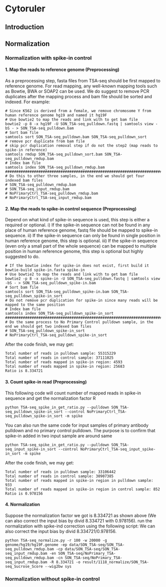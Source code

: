 # Cytoruler

## Introduction


## Normalization

### Normalization with spike-in control

#### 1. Map the reads to reference genome (Preprocessing)

As a preprocessing step, fasta files from TSA-seq should be first mapped to reference genome. For read mapping, any well-known mapping tools such as Bowtie, BWA or SOAP2 can be used. We do suggest to remove PCR duplicates after the mapping process and bam file should be sorted and indexed. For example:
```shell
# Since K562 is derived from a female, we remove chromosome Y from human reference genome hg19 and named it hg19F
# Use bowtie2 to map the reads and link with to get bam file
bowtie2 -p 8 -x hg19F -U SON_TSA-seq_pulldown.fastq | samtools view -bS - > SON_TSA-seq_pulldown.bam
# Sort bam file
samtools sort SON_TSA-seq_pulldown.bam SON_TSA-seq_pulldown_sort
# remove pcr duplicate from bam file
# skip pcr duplication removal step if do not the step2 (map reads to spike-in reference)
samtools rmdup SON_TSA-seq_pulldown_sort.bam SON_TSA-seq_pulldown_rmdup.bam
# Index bam file
samtools index SON_TSA-seq_pulldown_rmdup.bam
#################################################################################
# Do this to other three samples, in the end we should get four indexed bam files
# SON_TSA-seq_pulldown_rmdup.bam
# SON_TSA-seq_input_rmdup.bam
# NoPrimaryCtrl_TSA-seq_pulldown_rmdup.bam
# NoPrimaryCtrl_TSA-seq_input_rmdup.bam
```
#### 2. Map the reads to spike-in control sequence (Preprocessing)
Depend on what kind of spike-in sequence is used, this step is either a required or optional. i) If the spike-in sequence can not be found in any place of human reference genome, fastq file should be mapped to spike-in sequence. ii) If the spike-in sequence can only be found in single position in human reference genome, this step is optional. iii) If the spike-in sequence (even only a small part of the whole sequence) can be mapped to multiple position in human reference genome, this step is optional but highly suggested to do.
```shell
# If the bowtie index for spike-in does not exist, first build it
bowtie-build spike-in.fasta spike-in
# Use bowtie2 to map the reads and link with to get bam file
bowtie2 -p 8 -x spike-in -U SON_TSA-seq_pulldown.fastq | samtools view -bS - > SON_TSA-seq_pulldown_spike-in.bam
# Sort bam file
samtools sort SON_TSA-seq_pulldown_spike-in.bam SON_TSA-seq_pulldown_spike-in_sort
# Do not remove pcr duplication for spike-in since many reads will be mapped to the same position
# Index bam file
samtools index SON_TSA-seq_pulldown_spike-in_sort
###########################################################################################################
# Do the same process to No Primary Control pulldown sample, in the end we should get two indexed bam files
# SON_TSA-seq_pulldown_spike-in_sort
# NoPrimaryCtrl_TSA-seq_pulldown_spike-in_sort

```
After the code finish, we may get:
```shell
Total number of reads in pulldown sample: 55315229
Total number of reads in control sample: 37111025
Total number of reads mapped in spike-in region: 4593
Total number of reads mapped in spike-in region: 25683
Ratio is 8.334721
```

#### 3. Count spike-in read (Preprocessing)
This following code will count number of mapped reads in spike-in sequence and get the normalization factor R
```shell
python TSA-seq_spike_in_get_ratio.py --pulldown SON_TSA-seq_pulldown_spike-in_sort --control NoPrimaryCtrl_TSA-seq_pulldown_spike-in_sort -m spike 
```
You can also run the same code for input samples of primary antibody pulldown and no primary control pulldown. The purpose is to confirm that spike-in added in two input sample are around same
```shell
python TSA-seq_spike_in_get_ratio.py --pulldown SON_TSA-seq_input_spike-in_sort --control NoPrimaryCtrl_TSA-seq_input_spike-in_sort -m spike 
```
After the code finish, we may get:
```shell
Total number of reads in pulldown sample: 33106442
Total number of reads in control sample: 30907385
Total number of reads mapped in spike-in region in pulldown sample: 933
Total number of reads mapped in spike-in region in control sample: 852
Ratio is 0.978156
```

#### 4. Normalization
Suppose the normalization factor we got is 8.334721 as shown above (We can also correct the input bias by divid 8.334721 with 0.978156). run the normalization with spike-ind correction using the following script: We can also correct the input bias by divid 8.334721/0.978156. 
```shell
python TSA-seq_normalize.py -r 100 -w 20000 -g genome/hg19/hg19F.genome -ep data/SON_TSA-seq/SON_TSA-seq_pulldown_rmdup.bam -cp data/SON_TSA-seq/SON_TSA-seq_input_rmdup.bam -en SON_TSA-seq/NoPrimary_TSA-seq_pulldown_rmdup.bam -cn SON_TSA-seq/NoPrimary_TSA-seq_input_rmdup.bam -R 8.334721 -o result/1118_normalize/SON_TSA-seq_Sucrose_Score --wig2bw sys
```

### Normalization without spike-in control

